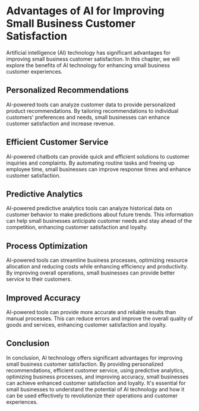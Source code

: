 Advantages of AI for Improving Small Business Customer Satisfaction
===================================================================================================================================================

Artificial intelligence (AI) technology has significant advantages for improving small business customer satisfaction. In this chapter, we will explore the benefits of AI technology for enhancing small business customer experiences.

Personalized Recommendations
----------------------------

AI-powered tools can analyze customer data to provide personalized product recommendations. By tailoring recommendations to individual customers' preferences and needs, small businesses can enhance customer satisfaction and increase revenue.

Efficient Customer Service
--------------------------

AI-powered chatbots can provide quick and efficient solutions to customer inquiries and complaints. By automating routine tasks and freeing up employee time, small businesses can improve response times and enhance customer satisfaction.

Predictive Analytics
--------------------

AI-powered predictive analytics tools can analyze historical data on customer behavior to make predictions about future trends. This information can help small businesses anticipate customer needs and stay ahead of the competition, enhancing customer satisfaction and loyalty.

Process Optimization
--------------------

AI-powered tools can streamline business processes, optimizing resource allocation and reducing costs while enhancing efficiency and productivity. By improving overall operations, small businesses can provide better service to their customers.

Improved Accuracy
-----------------

AI-powered tools can provide more accurate and reliable results than manual processes. This can reduce errors and improve the overall quality of goods and services, enhancing customer satisfaction and loyalty.

Conclusion
----------

In conclusion, AI technology offers significant advantages for improving small business customer satisfaction. By providing personalized recommendations, efficient customer service, using predictive analytics, optimizing business processes, and improving accuracy, small businesses can achieve enhanced customer satisfaction and loyalty. It's essential for small businesses to understand the potential of AI technology and how it can be used effectively to revolutionize their operations and customer experiences.
